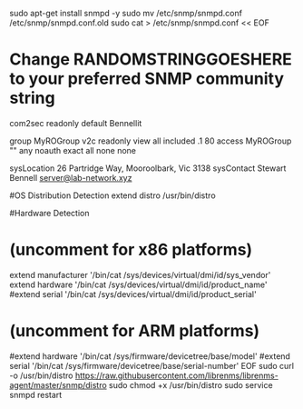 sudo apt-get install snmpd -y
sudo mv /etc/snmp/snmpd.conf /etc/snmp/snmpd.conf.old
sudo cat > /etc/snmp/snmpd.conf << EOF
# Change RANDOMSTRINGGOESHERE to your preferred SNMP community string
com2sec readonly  default         Bennellit

group MyROGroup v2c        readonly
view all    included  .1                               80
access MyROGroup ""      any       noauth    exact  all    none   none

sysLocation 26 Partridge Way, Mooroolbark, Vic 3138
sysContact Stewart Bennell <server@lab-network.xyz>

#OS Distribution Detection
extend distro /usr/bin/distro

#Hardware Detection
# (uncomment for x86 platforms)
extend manufacturer '/bin/cat /sys/devices/virtual/dmi/id/sys_vendor'
extend hardware '/bin/cat /sys/devices/virtual/dmi/id/product_name'
#extend serial '/bin/cat /sys/devices/virtual/dmi/id/product_serial'

# (uncomment for ARM platforms)
#extend hardware '/bin/cat /sys/firmware/devicetree/base/model'
#extend serial '/bin/cat /sys/firmware/devicetree/base/serial-number'
EOF
sudo curl -o /usr/bin/distro https://raw.githubusercontent.com/librenms/librenms-agent/master/snmp/distro
sudo chmod +x /usr/bin/distro
sudo service snmpd restart
